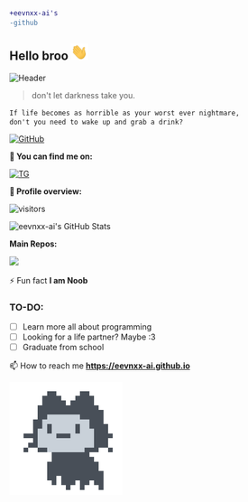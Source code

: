 ```diff
+eevnxx-ai's
-github
```
## Hello broo <img src="https://raw.githubusercontent.com/eevnxx-ai/eevnxx-ai/master/Hi.gif" width="30px"/></h1>

![Header](https://telegra.ph/file/87dcdee41542e83ac04c7.jpg)

> don't let darkness take you.

```
If life becomes as horrible as your worst ever nightmare,
don't you need to wake up and grab a drink?

```
[![GitHub](https://img.shields.io/badge/dynamic/json?logo=github&label=GitHub+Followers&labelColor=282c34&color=181717&query=%24.data.totalSubs&url=https%3A%2F%2Fapi.spencerwoo.com%2Fsubstats%2F%3Fsource%3Dgithub%26queryKey%3Deevnxx-ai&longCache=true)](https://github.com/eevnxx-ai)

**:email: You can find me on:**

[![TG](https://img.shields.io/badge/-Telegram-0088CC?style=flat&logo=Telegram&logoColor=white&link=https://t.me/heroisme)](https://t.me/heroisme) <br />

**:pushpin: Profile overview:**
 
![visitors](https://visitor-badge.laobi.icu/badge?page_id=eevnxx-ai.eevnxx-ai)
 
![eevnxx-ai's GitHub Stats](https://github-readme-stats.vercel.app/api?username=eevnxx-ai&show_icons=true)
 
**Main Repos:**

<a href="https://github.com/eevnxx-ai/OUBnew"><img src="https://github-readme-stats.vercel.app/api/pin/?username=eevnxx-ai&repo=OUBnew&show_owner=true"></a>

⚡ Fun fact **I am Noob**

### TO-DO:
- [ ] Learn more all about programming
- [ ] Looking for a life partner? Maybe :3
- [ ] Graduate from school

📫 How to reach me **https://eevnxx-ai.github.io**

<img align="left" src='https://raw.githubusercontent.com/Thagoo/Thagoo/master/github.gif' width='200'/>
